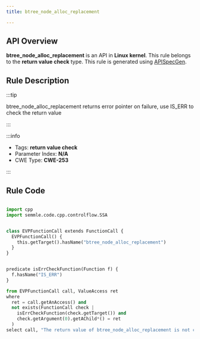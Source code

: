 ```yaml
---
title: btree_node_alloc_replacement

---
```



## API Overview
**btree_node_alloc_replacement** is an API in **Linux kernel**. This rule belongs to the **return value check** type. This rule is generated using [APISpecGen](../../tools/APISpecGen).
## Rule Description

:::tip

btree_node_alloc_replacement returns error pointer on failure, use IS_ERR to check the return value

:::

:::info

- Tags: **return value check**
- Parameter Index: **N/A**
- CWE Type: **CWE-253**

:::

## Rule Code
```python

import cpp
import semmle.code.cpp.controlflow.SSA


class EVPFunctionCall extends FunctionCall {
  EVPFunctionCall() {
    this.getTarget().hasName("btree_node_alloc_replacement")
  }
}


predicate isErrCheckFunction(Function f) {
  f.hasName("IS_ERR") 
}

from EVPFunctionCall call, ValueAccess ret
where
  ret = call.getAnAccess() and
  not exists(FunctionCall check |
    isErrCheckFunction(check.getTarget()) and
    check.getArgument(0).getAChild*() = ret
  )
select call, "The return value of btree_node_alloc_replacement is not checked with IS_ERR."
    
```